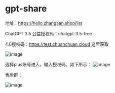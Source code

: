 # gpt-share

地址：https://hello.zhangsan.shop/list

ChatGPT 3.5 公益授权码：chatgpt-3.5-free 

4.0授权码：https://test.chuanchuan.cloud 这里获取


![image](https://github.com/sfvsfv/gpt-share/assets/62045791/4bb5440d-51cb-4f90-a63a-fff847b0abac)

选择plus账号进入，输入授权码，如下所示：
![image](https://github.com/sfvsfv/gpt-share/assets/62045791/4b6086a9-2b6a-4ff2-b60d-83f699171ddb)


售后群：

![image](https://github.com/sfvsfv/gpt-share/assets/62045791/f3a4abf2-db9d-4380-8b14-2c467bf492e0)

